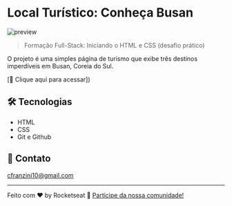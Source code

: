 # Local Turístico: Conheça Busan

![preview](./.github/preview.png)

> Formação Full-Stack: Iniciando o HTML e CSS (desafio prático)

O projeto é uma simples página de turismo que exibe três destinos imperdíveis em Busan, Coreia do Sul.


[🔗 Clique aqui para acessar])


## 🛠️ Tecnologias

- HTML
- CSS
- Git e Github


## 💚 Contato

cfranzini10@gmail.com

---

Feito com ♥ by Rocketseat :wave: [Participe da nossa comunidade!](https://discord.gg/rocketseat)
